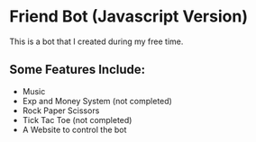 # Friend Bot (Javascript Version)

This is a bot that I created during my free time.

## Some Features Include:

- Music
- Exp and Money System (not completed)
- Rock Paper Scissors
- Tick Tac Toe (not completed)
- A Website to control the bot
